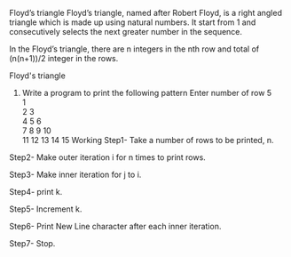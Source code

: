 Floyd’s triangle
Floyd’s triangle, named after Robert Floyd, is a right angled triangle which is made up using natural numbers. It start from 1 and consecutively selects the next greater number in the sequence.

In the Floyd’s triangle, there are n integers in the nth row and total of (n(n+1))/2 integer in the rows.  

Floyd's triangle
1. Write a program to print the following pattern
Enter number of row 5                                                                                                      
1                                                                                                                          
2 3                                                                                                                        
4 5 6                                                                                                                      
7 8 9 10                                                                                                                   
11 12 13 14 15
Working
Step1- Take a number of rows to be printed, n.

Step2- Make outer iteration i for n times to print rows.

Step3- Make inner iteration for j to i.

Step4- print k.

Step5- Increment k.

Step6- Print New Line character after each inner iteration.

Step7- Stop.

